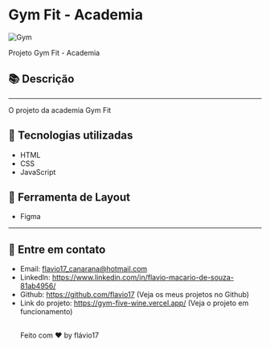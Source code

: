 # Gym Fit - Academia 
![Gym](https://github.com/flavio17/gym/assets/31322073/40ce05c7-31a3-415f-a940-8a4925f7439b)

Projeto Gym Fit - Academia 
## 📚 Descrição
<hr />
O projeto da academia Gym Fit


## 🚀 Tecnologias utilizadas 

   - HTML
   - CSS
   - JavaScript
## 🎨 Ferramenta de Layout
- Figma
---

 ## 📝 Entre em contato
  - Email: flavio17_canarana@hotmail.com
  - Linkedln: https://www.linkedin.com/in/flavio-macario-de-souza-81ab4956/
  - Github: https://github.com/flavio17 (Veja os meus projetos no Github)
  - Link do projeto: https://gym-five-wine.vercel.app/ (Veja o projeto em funcionamento)
    ##
    Feito com ♥ by flávio17
